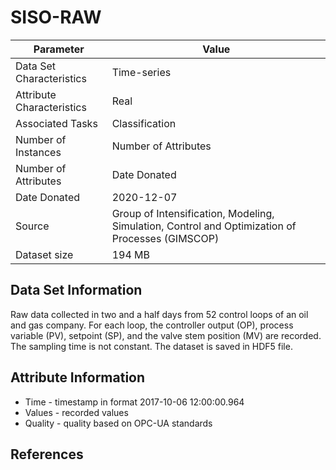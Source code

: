 # SISO-RAW

| Parameter | Value |
| --- | --- |
| Data Set Characteristics | Time-series |
| Attribute Characteristics | Real |
| Associated Tasks | Classification |
| Number of Instances | Number of Attributes | |
| Number of Attributes | Date Donated | 2020-12-07 |
| Date Donated | 2020-12-07 |
| Source | Group of Intensification, Modeling, Simulation, Control and Optimization of Processes (GIMSCOP) |
| Dataset size | 194 MB |

## Data Set Information
Raw data collected in two and a half days from 52 control loops of an oil and gas company. For each loop, the controller output (OP), process variable (PV), setpoint (SP), and the valve stem position (MV) are recorded. The sampling time is not constant. The dataset is saved in HDF5 file.

## Attribute Information
- Time - timestamp in format 2017-10-06 12:00:00.964
- Values - recorded values
- Quality - quality based on OPC-UA standards

## References

